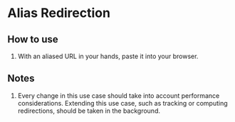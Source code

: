 # Alias Redirection

## How to use

1. With an aliased URL in your hands, paste it into your browser.

## Notes

1. Every change in this use case should take into account performance considerations. Extending this use case, such as tracking or computing redirections, should be taken in the background.
